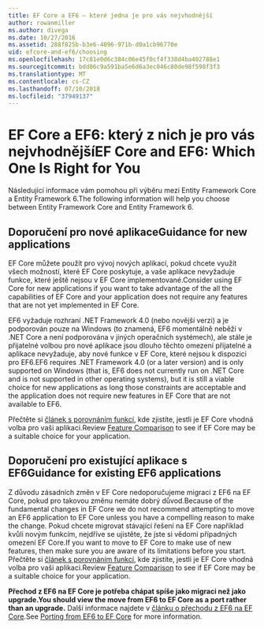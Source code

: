 ```yaml
---
title: EF Core a EF6 – které jedna je pro vás nejvhodnější
author: rowanmiller
ms.author: divega
ms.date: 10/27/2016
ms.assetid: 288f825b-b3e6-4096-971b-d0a1cb96770e
uid: efcore-and-ef6/choosing
ms.openlocfilehash: 17c81e0d6c384c06e45f0cf4f338d4ba402788e1
ms.sourcegitcommit: bdd06c9a591ba5e6d6a3ec046c80de98f598f3f3
ms.translationtype: MT
ms.contentlocale: cs-CZ
ms.lasthandoff: 07/10/2018
ms.locfileid: "37949137"
---
```

# <a name="ef-core-and-ef6-which-one-is-right-for-you"></a><span data-ttu-id="c91b0-102">EF Core a EF6: který z nich je pro vás nejvhodnější</span><span class="sxs-lookup"><span data-stu-id="c91b0-102">EF Core and EF6: Which One Is Right for You</span></span>

<span data-ttu-id="c91b0-103">Následující informace vám pomohou při výběru mezi Entity Framework Core a Entity Framework 6.</span><span class="sxs-lookup"><span data-stu-id="c91b0-103">The following information will help you choose between Entity Framework Core and Entity Framework 6.</span></span>

## <a name="guidance-for-new-applications"></a><span data-ttu-id="c91b0-104">Doporučení pro nové aplikace</span><span class="sxs-lookup"><span data-stu-id="c91b0-104">Guidance for new applications</span></span>

<span data-ttu-id="c91b0-105">EF Core můžete použít pro vývoj nových aplikací, pokud chcete využít všech možností, které EF Core poskytuje, a vaše aplikace nevyžaduje funkce, které ještě nejsou v EF Core implementované.</span><span class="sxs-lookup"><span data-stu-id="c91b0-105">Consider using EF Core for new applications if you want to take advantage of the all the capabilities of EF Core and your application does not require any features that are not yet implemented in EF Core.</span></span>

<span data-ttu-id="c91b0-106">EF6 vyžaduje rozhraní .NET Framework 4.0 (nebo novější verzi) a je podporován pouze na Windows (to znamená, EF6 momentálně neběží v .NET Core a není podporována v jiných operačních systémech), ale stále je přijatelné volbou pro nové aplikace jsou dlouho těchto omezení přijatelné a aplikace nevyžaduje, aby nové funkce v EF Core, které nejsou k dispozici pro EF6.</span><span class="sxs-lookup"><span data-stu-id="c91b0-106">EF6 requires .NET Framework 4.0 (or a later version) and is only supported on Windows (that is, EF6 does not currently run on .NET Core and is not supported in other operating systems), but it is still a viable choice for new applications as long those constraints are acceptable and the application does not require new features in EF Core that are not available to EF6.</span></span>

<span data-ttu-id="c91b0-107">Přečtěte si [článek s porovnáním funkcí](features.md), kde zjistíte, jestli je EF Core vhodná volba pro vaši aplikaci.</span><span class="sxs-lookup"><span data-stu-id="c91b0-107">Review [Feature Comparison](features.md) to see if EF Core may be a suitable choice for your application.</span></span>

## <a name="guidance-for-existing-ef6-applications"></a><span data-ttu-id="c91b0-108">Doporučení pro existující aplikace s EF6</span><span class="sxs-lookup"><span data-stu-id="c91b0-108">Guidance for existing EF6 applications</span></span>

<span data-ttu-id="c91b0-109">Z důvodu zásadních změn v EF Core nedoporučujeme migraci z EF6 na EF Core, pokud pro takovou změnu nemáte dobrý důvod.</span><span class="sxs-lookup"><span data-stu-id="c91b0-109">Because of the fundamental changes in EF Core we do not recommend attempting to move an EF6 application to EF Core unless you have a compelling reason to make the change.</span></span> <span data-ttu-id="c91b0-110">Pokud chcete migrovat stávající řešení na EF Core například kvůli novým funkcím, nejdříve se ujistěte, že jste si vědomi případných omezení EF Core.</span><span class="sxs-lookup"><span data-stu-id="c91b0-110">If you want to move to EF Core to make use of new features, then make sure you are aware of its limitations before you start.</span></span> <span data-ttu-id="c91b0-111">Přečtěte si [článek s porovnáním funkcí](features.md), kde zjistíte, jestli je EF Core vhodná volba pro vaši aplikaci.</span><span class="sxs-lookup"><span data-stu-id="c91b0-111">Review [Feature Comparison](features.md) to see if EF Core may be a suitable choice for your application.</span></span>

<span data-ttu-id="c91b0-112">**Přechod z EF6 na EF Core je potřeba chápat spíše jako migraci než jako upgrade.**</span><span class="sxs-lookup"><span data-stu-id="c91b0-112">**You should view the move from EF6 to EF Core as a port rather than an upgrade.**</span></span> <span data-ttu-id="c91b0-113">Další informace najdete v [článku o přechodu z EF6 na EF Core](porting/index.md).</span><span class="sxs-lookup"><span data-stu-id="c91b0-113">See [Porting from EF6 to EF Core](porting/index.md) for more information.</span></span>
